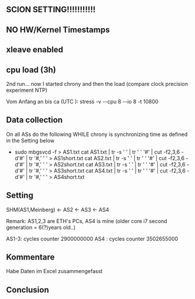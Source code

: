 ## SCION SETTING!!!!!!!!!!!

## NO HW/Kernel Timestamps

## xleave enabled


## cpu load (3h)
2nd run... now I started chrony and then the load (compare clock precision experiment NTP)

Vom Anfang an bis ca  (UTC ): stress -v --cpu 8 --io 8 -t 10800



## Data collection
On all ASs do the following WHILE chrony is synchronizing time as defined in the Setting below
* sudo mbgsvcd -f > AS1.txt
cat AS1.txt | tr -s ' ' | tr ' ' '#' | cut -f2,3,6 -d'#' | tr '#,' ' ' > AS1short.txt
cat AS2.txt | tr -s ' ' | tr ' ' '#' | cut -f2,3,6 -d'#' | tr '#,' ' ' > AS2short.txt
cat AS3.txt | tr -s ' ' | tr ' ' '#' | cut -f2,3,6 -d'#' | tr '#,' ' ' > AS3short.txt
cat AS4.txt | tr -s ' ' | tr ' ' '#' | cut -f2,3,6 -d'#' | tr '#,' ' ' > AS4short.txt

## Setting
SHM(AS1,Meinberg) <- AS2 <- AS3 <- AS4

Remark:
AS1,2,3 are ETH's PCs, AS4 is mine (older core i7 second generation = 6(?)years old..)

AS1-3: cycles counter 2900000000
AS4 :  cycles counter 3502655000


## Kommentare
Habe Daten im Excel zusammengefasst


## Conclusion

